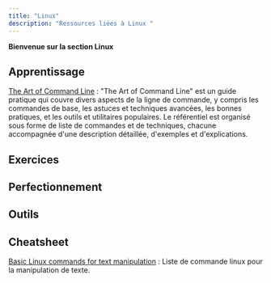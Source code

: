 ```yaml
---
title: "Linux"
description: "Ressources liées à Linux "
---
```


**Bienvenue sur la section Linux**


## Apprentissage

[The Art of Command Line](https://github.com/jlevy/the-art-of-command-line) : "The Art of Command Line" est un guide pratique qui couvre divers aspects de la ligne de commande, y compris les commandes de base, les astuces et techniques avancées, les bonnes pratiques, et les outils et utilitaires populaires. Le référentiel est organisé sous forme de liste de commandes et de techniques, chacune accompagnée d'une description détaillée, d'exemples et d'explications.

## Exercices

## Perfectionnement

## Outils

## Cheatsheet

[Basic Linux commands for text manipulation](https://twitter.com/xtremepentest/status/1578691651324694530) : Liste de commande linux pour la manipulation de texte. 
